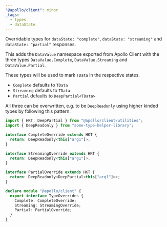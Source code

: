```yaml
---
"@apollo/client": minor
_tags:
  - types
  - dataState
---
```


Overridable types for `dataState: "complete"`, `dataState: "streaming"` and
`dataState: "partial"` responses.

This adds the `DataValue` namespace exported from Apollo Client with the three
types `DataValue.Complete`, `DataValue.Streaming` and `DataValue.Partial`.

These types will be used to mark `TData` in the respective states.

* `Complete` defaults to `TData`
* `Streaming` defaults to `TData`
* `Partial` defaults to `DeepPartial<TData>`

All three can be overwritten, e.g. to be `DeepReadonly` using higher kinded types
by following this pattern:

```ts
import { HKT, DeepPartial } from "@apollo/client/utilities";
import { DeepReadonly } from "some-type-helper-library";

interface CompleteOverride extends HKT {
  return: DeepReadonly<this["arg1"]>;
}

interface StreamingOverride extends HKT {
  return: DeepReadonly<this["arg1"]>;
}

interface PartialOverride extends HKT {
  return: DeepReadonly<DeepPartial<this["arg1"]>>;
}

declare module "@apollo/client" {
  export interface TypeOverrides {
    Complete: CompleteOverride;
    Streaming: StreamingOverride;
    Partial: PartialOverride;
  }
}
```
